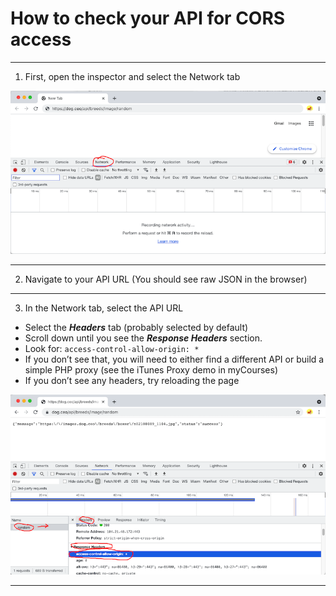 # How to check your API for CORS access

<hr>

1) First, open the inspector and select the Network tab

![screenshot](_images/cors-1.png)

<hr>

2) Navigate to your API URL (You should see raw JSON in the browser)

<hr>

3) In the Network tab, select the API URL

- Select the ***Headers*** tab (probably selected by default)
- Scroll down until you see the ***Response Headers*** section.
- Look for: `access-control-allow-origin: *`
- If you don’t see that, you will need to either find a different API or build a simple PHP proxy (see the iTunes Proxy demo in myCourses)
- If you don’t see any headers, try reloading the page

![screenshot](_images/cors-2.png)

<hr>
